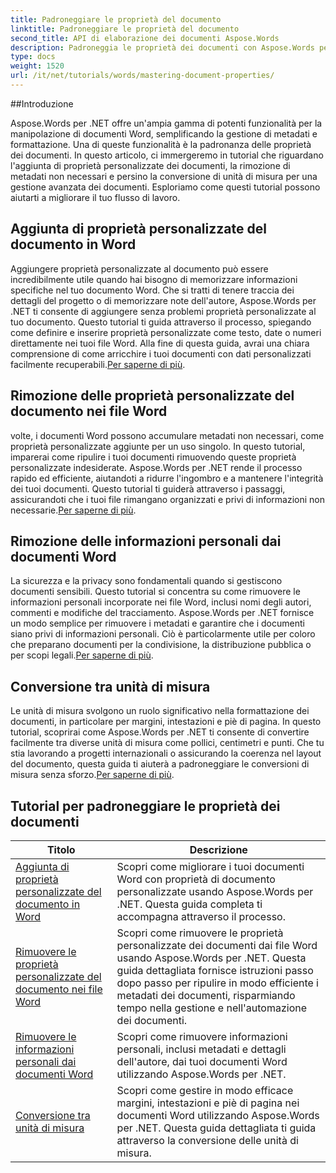 ```yaml
---
title: Padroneggiare le proprietà del documento
linktitle: Padroneggiare le proprietà del documento
second_title: API di elaborazione dei documenti Aspose.Words
description: Padroneggia le proprietà dei documenti con Aspose.Words per .NET. Impara ad aggiungere, rimuovere e convertire le unità di misura nei documenti Word con questi tutorial facili da seguire.
type: docs
weight: 1520
url: /it/net/tutorials/words/mastering-document-properties/
---
```

##Introduzione  

Aspose.Words per .NET offre un'ampia gamma di potenti funzionalità per la manipolazione di documenti Word, semplificando la gestione di metadati e formattazione. Una di queste funzionalità è la padronanza delle proprietà dei documenti. In questo articolo, ci immergeremo in tutorial che riguardano l'aggiunta di proprietà personalizzate dei documenti, la rimozione di metadati non necessari e persino la conversione di unità di misura per una gestione avanzata dei documenti. Esploriamo come questi tutorial possono aiutarti a migliorare il tuo flusso di lavoro.

## Aggiunta di proprietà personalizzate del documento in Word  

Aggiungere proprietà personalizzate al documento può essere incredibilmente utile quando hai bisogno di memorizzare informazioni specifiche nel tuo documento Word. Che si tratti di tenere traccia dei dettagli del progetto o di memorizzare note dell'autore, Aspose.Words per .NET ti consente di aggiungere senza problemi proprietà personalizzate al tuo documento. Questo tutorial ti guida attraverso il processo, spiegando come definire e inserire proprietà personalizzate come testo, date o numeri direttamente nei tuoi file Word. Alla fine di questa guida, avrai una chiara comprensione di come arricchire i tuoi documenti con dati personalizzati facilmente recuperabili.[Per saperne di più](./adding-custom-document-properties-in-word/).

## Rimozione delle proprietà personalizzate del documento nei file Word  

 volte, i documenti Word possono accumulare metadati non necessari, come proprietà personalizzate aggiunte per un uso singolo. In questo tutorial, imparerai come ripulire i tuoi documenti rimuovendo queste proprietà personalizzate indesiderate. Aspose.Words per .NET rende il processo rapido ed efficiente, aiutandoti a ridurre l'ingombro e a mantenere l'integrità dei tuoi documenti. Questo tutorial ti guiderà attraverso i passaggi, assicurandoti che i tuoi file rimangano organizzati e privi di informazioni non necessarie.[Per saperne di più](./remove-custom-document-properties-in-word-files/).

## Rimozione delle informazioni personali dai documenti Word  

 La sicurezza e la privacy sono fondamentali quando si gestiscono documenti sensibili. Questo tutorial si concentra su come rimuovere le informazioni personali incorporate nei file Word, inclusi nomi degli autori, commenti e modifiche del tracciamento. Aspose.Words per .NET fornisce un modo semplice per rimuovere i metadati e garantire che i documenti siano privi di informazioni personali. Ciò è particolarmente utile per coloro che preparano documenti per la condivisione, la distribuzione pubblica o per scopi legali.[Per saperne di più](./remove-personal-information-word-document/).

## Conversione tra unità di misura  

 Le unità di misura svolgono un ruolo significativo nella formattazione dei documenti, in particolare per margini, intestazioni e piè di pagina. In questo tutorial, scoprirai come Aspose.Words per .NET ti consente di convertire facilmente tra diverse unità di misura come pollici, centimetri e punti. Che tu stia lavorando a progetti internazionali o assicurando la coerenza nel layout del documento, questa guida ti aiuterà a padroneggiare le conversioni di misura senza sforzo.[Per saperne di più](./converting-between-measurement-units/).

 ## Tutorial per padroneggiare le proprietà dei documenti
| Titolo | Descrizione |
| --- | --- |
| [Aggiunta di proprietà personalizzate del documento in Word](./adding-custom-document-properties-in-word/) | Scopri come migliorare i tuoi documenti Word con proprietà di documento personalizzate usando Aspose.Words per .NET. Questa guida completa ti accompagna attraverso il processo. |
| [Rimuovere le proprietà personalizzate del documento nei file Word](./remove-custom-document-properties-in-word-files/) | Scopri come rimuovere le proprietà personalizzate dei documenti dai file Word usando Aspose.Words per .NET. Questa guida dettagliata fornisce istruzioni passo dopo passo per ripulire in modo efficiente i metadati dei documenti, risparmiando tempo nella gestione e nell'automazione dei documenti. |
| [Rimuovere le informazioni personali dai documenti Word](./remove-personal-information-word-document/) | Scopri come rimuovere informazioni personali, inclusi metadati e dettagli dell'autore, dai tuoi documenti Word utilizzando Aspose.Words per .NET. |
| [Conversione tra unità di misura](./converting-between-measurement-units/) | Scopri come gestire in modo efficace margini, intestazioni e piè di pagina nei documenti Word utilizzando Aspose.Words per .NET. Questa guida dettagliata ti guida attraverso la conversione delle unità di misura. |
